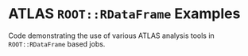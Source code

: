 # ATLAS `ROOT::RDataFrame` Examples

Code demonstrating the use of various ATLAS analysis tools in `ROOT::RDataFrame` based jobs.
